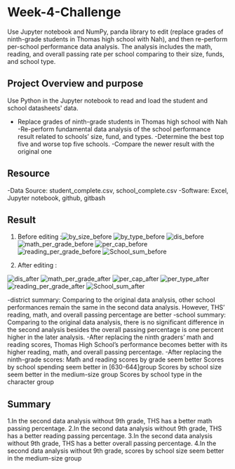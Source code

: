 # Week-4-Challenge
Use Jupyter notebook and NumPy, panda library to edit (replace grades of ninth-grade students in Thomas high school with Nah), and then re-perform per-school performance data analysis. The analysis includes the math, reading, and overall passing rate per school comparing to their size, funds, and school type.


## Project Overview and purpose 
Use Python in the Jupyter notebook to read and load the student and school datasheets' data.
- Replace grades of ninth-grade students in Thomas high school with Nah
-Re-perform fundamental data analysis of the school performance result related to schools’ size, fund, and types.
-Determine the best top five and worse top five schools.
-Compare the newer result with the original one
## Resource
-Data Source: student_complete.csv,  school_complete.csv
-Software: Excel, Jupyter notebook, github, gitbash

## Result 
1.	Before editing :![by_size_before](https://user-images.githubusercontent.com/77470927/111098133-397b7180-8519-11eb-95b3-068ef3d13372.png)
![by_type_before](https://user-images.githubusercontent.com/77470927/111098138-3e402580-8519-11eb-817a-44e8550f5253.png)
![dis_before](https://user-images.githubusercontent.com/77470927/111098148-426c4300-8519-11eb-8576-0a6deaf946b3.png)
![math_per_grade_before](https://user-images.githubusercontent.com/77470927/111098157-45ffca00-8519-11eb-9e22-01fa8c99c02c.png)
![per_cap_before](https://user-images.githubusercontent.com/77470927/111098161-48faba80-8519-11eb-8c19-c521a8832625.png)
![reading_per_grade_before](https://user-images.githubusercontent.com/77470927/111098180-4f893200-8519-11eb-8a02-f31b0538ff59.png)
![School_sum_before](https://user-images.githubusercontent.com/77470927/111098190-5152f580-8519-11eb-847d-049693f4fd91.png)

2.	After editing :

![dis_after](https://user-images.githubusercontent.com/77470927/111098199-5748d680-8519-11eb-89b3-524a645aff6a.png)
![math_per_grade_after](https://user-images.githubusercontent.com/77470927/111098204-59ab3080-8519-11eb-9550-7d759c90df97.png)
![per_cap_after](https://user-images.githubusercontent.com/77470927/111098209-5c0d8a80-8519-11eb-9ec2-19808224e8ac.png)
![per_type_after](https://user-images.githubusercontent.com/77470927/111098248-6f205a80-8519-11eb-9e2e-80190437e0ae.png)
![reading_per_grade_after](https://user-images.githubusercontent.com/77470927/111098252-70ea1e00-8519-11eb-9fa0-c56b066dfbd4.png)
![School_sum_after](https://user-images.githubusercontent.com/77470927/111098255-72b3e180-8519-11eb-8b98-2af99d476527.png)

  -district summary: Comparing to the original data analysis, other school performances remain the same in the second data analysis. However,  THS’ reading, math, and overall passing percentage are better 
  -school summary: Comparing to the original data analysis, there is no significant difference in the second analysis besides the overall passing percentage is one percent higher in the later analysis.
  -After replacing the ninth graders’ math and reading scores,  Thomas High School’s performance becomes better with its higher reading, math, and overall passing percentage.
  -After replacing the ninth-grade scores: 
    Math and reading scores by grade seem better 
    Scores by school spending seem better in [630-644]group
    Scores by school size seem better in the medium-size group
    Scores by school type in the character group  
## Summary 
  1.In the second data analysis without 9th grade, THS has a better math passing percentage.
  2.In the second data analysis without 9th grade, THS has a better reading passing percentage.
  3.In the second data analysis without 9th grade, THS has a better overall passing percentage.
  4.In the second data analysis without 9th grade, scores by school size seem better in the medium-size group




